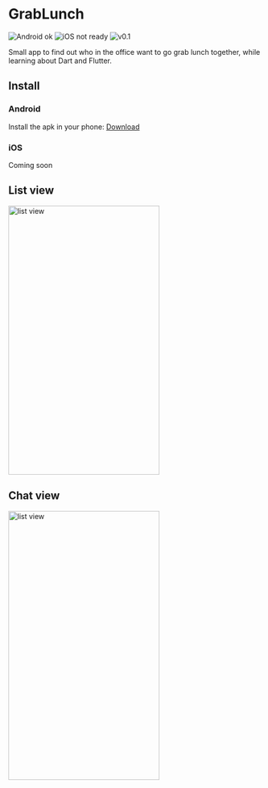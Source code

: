 # GrabLunch

![Android ok](https://img.shields.io/badge/Android-OK-green.svg)
![iOS not ready](https://img.shields.io/badge/iOS-Not%20ready-red.svg)
![v0.1](https://img.shields.io/badge/version-v0.1-yellow.svg)


Small app to find out who in the office want to go grab lunch together,
while learning about Dart and Flutter.

## Install

### Android

Install the apk in your phone: [Download](https://storage.googleapis.com/miraidenshi/apks/grablunch_v0.1.apk)

### iOS

Coming soon

## List view

<img src="https://github.com/Fandekasp/grablunch/raw/master/static/list.jpg" alt="list view" width="300" height="533">


## Chat view

<img src="https://github.com/Fandekasp/grablunch/raw/master/static/chat.jpg" alt="list view" width="300" height="533">
